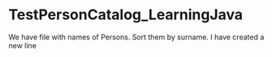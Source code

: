 # TestPersonCatalog_LearningJava
We have file with names of Persons. Sort them by surname.
I have created а new line
